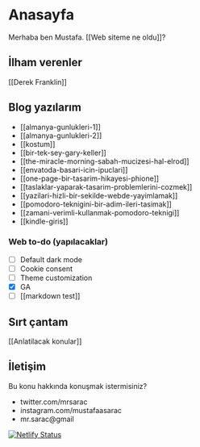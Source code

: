 # Anasayfa

Merhaba ben Mustafa.  [[Web siteme ne oldu]]?


## İlham verenler
[[Derek Franklin]]

## Blog yazılarım
- [[almanya-gunlukleri-1]]
- [[almanya-gunlukleri-2]]
- [[kostum]]
- [[bir-tek-sey-gary-keller]]
- [[the-miracle-morning-sabah-mucizesi-hal-elrod]]
- [[envatoda-basari-icin-ipuclari]]
- [[one-page-bir-tasarim-hikayesi-phione]]
- [[taslaklar-yaparak-tasarim-problemlerini-cozmek]]
- [[yazilari-hizli-bir-sekilde-webde-yayimlamak]]
- [[pomodoro-teknigini-bir-adim-ileri-tasimak]]
- [[zamani-verimli-kullanmak-pomodoro-teknigi]]
- [[kindle-giris]]

### Web to-do (yapılacaklar) 
- [ ] Default dark mode
- [ ] Cookie consent
- [ ] Theme customization 
- [x] GA 
- [ ] [[markdown test]]

## Sırt çantam 
[[Anlatilacak konular]]


## İletişim
Bu konu hakkında konuşmak istermisiniz?
- twitter.com/mrsarac
- instagram.com/mustafaasarac
- mr.sarac@gmail

[![Netlify Status](https://api.netlify.com/api/v1/badges/ce005a00-4fde-4ede-abfe-1f59285ae3bb/deploy-status)](https://app.netlify.com/sites/mustafasarac/deploys)

